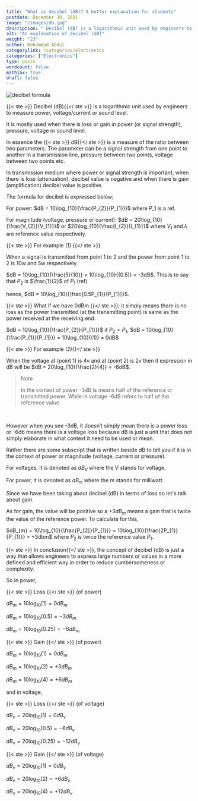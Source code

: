 ```yaml
---
title: "What is decibel (dB)? A better explanation for students"
postdate: December 30, 2021
image: "/images/db.jpg"
description: " Decibel (dB) is a logarithmic unit used by engineers to measure power, voltage/current or sound level"
alt: "An explanation of decibel (dB)"
weight: "23"
author: Mohammad Abdul
categorylink: /categories/electronics
categories: ["Electronics"]
type: posts
wordcount: false
mathjax: true
draft: false
---
```


<img src="/images/db.jpg" alt="decibel formula">

{{< ste >}} Decibel (dB){{</ ste >}} is a logarithmic unit used by engineers to measure power, voltage/current or sound level.

It is mostly used when there is loss or gain in power (or signal strength), pressure, voltage or sound level.

In essence the {{< ste >}} dB{{</ ste >}} is a measure of the ratio between two parameters. The parameter can be a signal strength from one point to another in a transmission line, pressure between two points, voltage between two points etc.

In transmission medium where power or signal strength is important, when there is loss (attenuation), decibel value is negative and when there is gain (amplification) decibel value is positive.

The formula for decibel is expressed below;

For power: $dB = 10\log_{10}{\frac{P_{2}}{P_{1}}}$ where $P\_{1}$ is a ref.

For magnitude (voltage, pressure or current): $dB = 20\log_{10}{\frac{V_{2}}{V_{1}}}$ or $20\log_{10}{\frac{I_{2}}{I_{1}}}$ where $V_{1}$ and $I_{1}$ are reference value respectively.

{{< ste >}} For example (1) {{</ ste >}}
<br>

When a signal is transmitted from point 1 to 2 and the power from point 1 to 2 is 10w and 5w respectively.

$dB = 10\log_{10}{\frac{5}{10}} = 10\log_{10}{(0.5)} = -3dB$. This is to say that $P_{2}$ is $\frac{1}{2}$ of $P_{1}$ (ref)

hence, $dB = 10\log_{10}{\frac{0.5P_{1}}{P_{1}}}$.

{{< ste >}} What if we have 0dBm {{</ ste >}}; it simply means there is no loss as the power transmitted (at the transmitting point) is same as the power received at the receiving end.

$dB = 10\log_{10}{\frac{P_{2}}{P_{1}}}$ if $P_{2} = P_{1}$, $dB = 10\log_{10}{\frac{P_{1}}{P_{1}}} = 10\log_{10}{(1)} = 0dB$

{{< ste >}} For example (2){{</ ste >}}
<br>

When the voltage at (point 1) is 4v and at (point 2) is 2v then it expression in dB will be
$dB = 20\log_{10}{\frac{2}{4}} = -6dB$.


<blockquote class="blockquote">
<p class="little-nugget">Note</p>
<p class="quote-text">In the context of power -3dB is means half of the reference or transmitted power. While in voltage -6dB refers to half of the reference value.</blockquote>
<br>

However when you see -3dB, it doesn’t simply mean there is a power loss or -6db means there is a voltage loss because dB is just a unit that does not simply elaborate in what context it need to be used or mean.

Rather there are some subscript that is written beside dB to tell you if it is in the context of power or magnitude (voltage, current or pressure).

For voltages, it is denoted as $dB_{V}$ where the V stands for voltage.

For power, it is denoted as $dB_{m}$ where the m stands for milliwatt.

Since we have been taking about decibel (dB) in terms of loss so let's talk about gain.

As for gain, the value will be positive so a $+3dB_{m}$ means a gain that is twice the value of the reference power. To calculate for this,

$dB_{m} = 10\log_{10}{\frac{P_{2}}{P_{1}}} = 10\log_{10}{\frac{2P_{1}}{P_{1}}} = +3dbm$ where $P_{2}$ is twice the reference value $P_{1}$.

{{< ste >}} In conclusion{{</ ste >}}, the concept of decibel (dB) is just a way that allows engineers to express large numbers or values in a more defined and efficient way in order to reduce cumbersomeness or complexity.

So in power,

{{< ste >}} Loss {{</ ste >}} (of power)
<br>

$dB_{m} = 10\log_{10}{(1)} = 0dB_{m}$

$dB_{m} = 10\log_{10}{(0.5)} = -3dB_{m}$

$dB_{m} = 10\log_{10}{(0.25)} = -6dB_{m}$

{{< ste >}} Gain {{</ ste >}} (of power)
<br>

$dB_{m} = 10\log_{10}{(1)} = 0dB_{m}$

$dB_{m} = 10\log_{10}{(2)} = +3dB_{m}$

$dB_{m} = 10\log_{10}{(4)} = +6dB_{m}$

and in voltage,

{{< ste >}} Loss {{</ ste >}} (of voltage)
<br>

$dB_{v} = 20\log_{10}{(1)} = 0dB_{v}$

$dB_{v} = 20\log_{10}{(0.5)} = -6dB_{v}$

$dB_{v} = 20\log_{10}{(0.25)} = -12dB_{v}$

{{< ste >}} Gain {{</ ste >}} (of voltage)
<br>

$dB_{v} = 20\log_{10}{(1)} = 0dB_{v}$

$dB_{v} = 20\log_{10}{(2)} = +6dB_{v}$

$dB_{v} = 20\log_{10}{(4)} = +12dB_{v}$